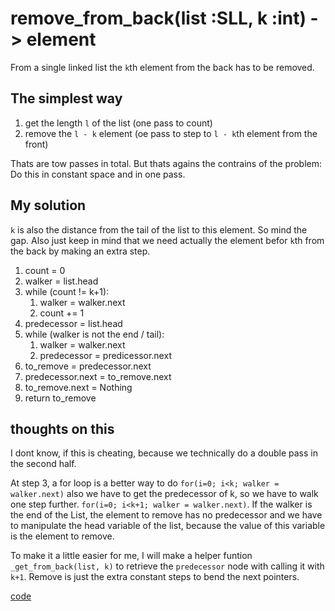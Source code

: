 # remove_from_back(list :SLL, k :int) -> element

From a single linked list the `k`th element from the back has to be removed.

## The simplest way

1. get the length `l` of the list (one pass to count)
2. remove the `l - k` element (oe pass to step to `l - k`th element from the front)

Thats are tow passes in total. But thats agains the contrains of the problem:
Do this in constant space and in one pass.

## My solution

`k` is also the distance from the tail of the list to this element. So mind the gap. Also just keep in mind that we need actually the element befor `k`th from the back by making an extra step.

1. count = 0
2. walker = list.head
3. while (count != k+1):  
   1. walker = walker.next
   2. count += 1
4. predecessor = list.head
5. while (walker is not the end / tail):
   1. walker = walker.next
   2. predecessor = predicessor.next
6. to_remove = predecessor.next
7. predecessor.next = to_remove.next
8. to_remove.next = Nothing
9. return to_remove

## thoughts on this

I dont know, if this is cheating, because we technically do a double pass in the second half.

At step 3, a for loop is a better way to do `for(i=0; i<k; walker = walker.next)`
also we have to get the predecessor of k, so we have to walk one step further.
`for(i=0; i<k+1; walker = walker.next)`. If the walker is the end of the List, the element to remove has no predecessor and we have to manipulate the head variable of the list, because the value of this variable is the element to remove.

To make it a little easier for me, I will make a helper funtion `_get_from_back(list, k)` to retrieve the `predecessor` node with calling it with `k+1`. Remove is just the extra constant steps to bend the next pointers.

[code](solution.py)
